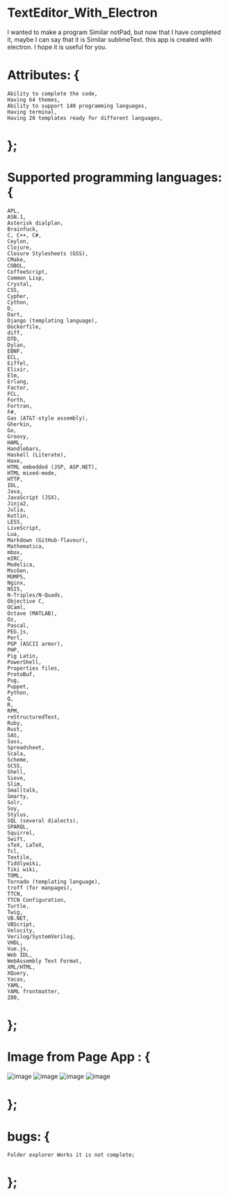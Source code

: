 # TextEditor_With_Electron

I wanted to make a program Similar notPad, but now that I have completed it, maybe I can say that it is Similar sublimeText. this app is created with electron. I hope it is useful for you.

# Attributes: {

    Ability to complete the code,
    Having 64 themes,
    Ability to support 140 programming languages,
    Having terminal,
    Having 20 templates ready for different languages,
# };

# Supported programming languages: {

    APL,
    ASN.1,
    Asterisk dialplan,
    Brainfuck,
    C, C++, C#,
    Ceylon,
    Clojure,
    Closure Stylesheets (GSS),
    CMake,
    COBOL,
    CoffeeScript,
    Common Lisp,
    Crystal,
    CSS,
    Cypher,
    Cython,
    D,
    Dart,
    Django (templating language),
    Dockerfile,
    diff,
    DTD,
    Dylan,
    EBNF,
    ECL,
    Eiffel,
    Elixir,
    Elm,
    Erlang,
    Factor,
    FCL,
    Forth,
    Fortran,
    F#,
    Gas (AT&T-style assembly),
    Gherkin,
    Go,
    Groovy,
    HAML,
    Handlebars,
    Haskell (Literate),
    Haxe,
    HTML embedded (JSP, ASP.NET),
    HTML mixed-mode,
    HTTP,
    IDL,
    Java,
    JavaScript (JSX),
    Jinja2,
    Julia,
    Kotlin,
    LESS,
    LiveScript,
    Lua,
    Markdown (GitHub-flavour),
    Mathematica,
    mbox,
    mIRC,
    Modelica,
    MscGen,
    MUMPS,
    Nginx,
    NSIS,
    N-Triples/N-Quads,
    Objective C,
    OCaml,
    Octave (MATLAB),
    Oz,
    Pascal,
    PEG.js,
    Perl,
    PGP (ASCII armor),
    PHP,
    Pig Latin,
    PowerShell,
    Properties files,
    ProtoBuf,
    Pug,
    Puppet,
    Python,
    Q,
    R,
    RPM,
    reStructuredText,
    Ruby,
    Rust,
    SAS,
    Sass,
    Spreadsheet,
    Scala,
    Scheme,
    SCSS,
    Shell,
    Sieve,
    Slim,
    Smalltalk,
    Smarty,
    Solr,
    Soy,
    Stylus,
    SQL (several dialects),
    SPARQL,
    Squirrel,
    Swift,
    sTeX, LaTeX,
    Tcl,
    Textile,
    Tiddlywiki,
    Tiki wiki,
    TOML,
    Tornado (templating language),
    troff (for manpages),
    TTCN,
    TTCN Configuration,
    Turtle,
    Twig,
    VB.NET,
    VBScript,
    Velocity,
    Verilog/SystemVerilog,
    VHDL,
    Vue.js,
    Web IDL,
    WebAssembly Text Format,
    XML/HTML,
    XQuery,
    Yacas,
    YAML,
    YAML frontmatter,
    Z80,
# };

# Image from Page App : {
![image](https://user-images.githubusercontent.com/74311184/124160854-f0443300-dab1-11eb-8091-574bb4ecee3d.png)
![image](https://user-images.githubusercontent.com/74311184/124160850-ef130600-dab1-11eb-9ead-bf92537815b8.png)
![image](https://user-images.githubusercontent.com/74311184/124160846-ee7a6f80-dab1-11eb-9aa6-7181d04d9188.png)
![image](https://user-images.githubusercontent.com/74311184/124160851-efab9c80-dab1-11eb-9109-b8265061438c.png)
# };

# bugs: {

    Folder explorer Works it is not complete;
# };
